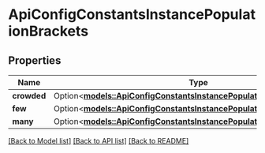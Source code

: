 # ApiConfigConstantsInstancePopulationBrackets

## Properties

Name | Type | Description | Notes
------------ | ------------- | ------------- | -------------
**crowded** | Option<[**models::ApiConfigConstantsInstancePopulationBracketsCrowded**](APIConfigConstants_INSTANCE_POPULATION_BRACKETS_CROWDED.md)> |  | [optional]
**few** | Option<[**models::ApiConfigConstantsInstancePopulationBracketsFew**](APIConfigConstants_INSTANCE_POPULATION_BRACKETS_FEW.md)> |  | [optional]
**many** | Option<[**models::ApiConfigConstantsInstancePopulationBracketsMany**](APIConfigConstants_INSTANCE_POPULATION_BRACKETS_MANY.md)> |  | [optional]

[[Back to Model list]](../README.md#documentation-for-models) [[Back to API list]](../README.md#documentation-for-api-endpoints) [[Back to README]](../README.md)


